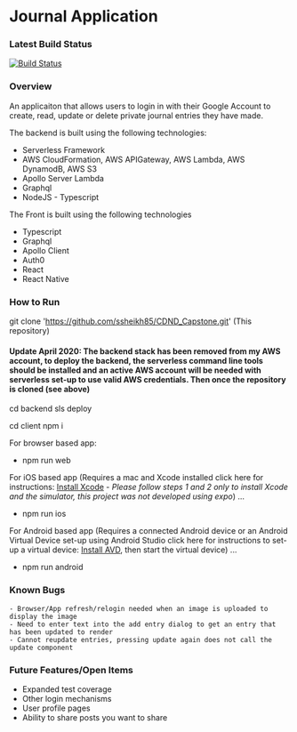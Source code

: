 # Journal Application

### Latest Build Status

[![Build Status](https://travis-ci.org/ssheikh85/CDND_Capstone.svg?branch=master)](https://travis-ci.org/ssheikh85/CDND_Capstone)

### Overview

An applicaiton that allows users to login in with their Google Account to create, read, update or delete private journal entries they have made.

The backend is built using the following technologies:

- Serverless Framework
- AWS CloudFormation, AWS APIGateway, AWS Lambda, AWS DynamodB, AWS S3
- Apollo Server Lambda
- Graphql
- NodeJS - Typescript

The Front is built using the following technologies

- Typescript
- Graphql
- Apollo Client
- Auth0
- React
- React Native

### How to Run

git clone 'https://github.com/ssheikh85/CDND_Capstone.git' (This repository)

#### Update April 2020: The backend stack has been removed from my AWS account, to deploy the backend, the serverless command line tools should be installed and an active AWS account will be needed with serverless set-up to use valid AWS credentials. Then once the repository is cloned (see above) 

cd backend
sls deploy

cd client
npm i

For browser based app:

- npm run web

For iOS based app
(Requires a mac and Xcode installed click here for instructions: [Install Xcode](https://docs.expo.io/versions/latest/workflow/ios-simulator/) - _Please follow steps 1 and 2 only to install Xcode and the simulator, this project was not developed using expo_) ...

- npm run ios

For Android based app
(Requires a connected Android device or an Android Virtual Device set-up using Android Studio click here for instructions to set-up a virtual device: [Install AVD](https://docs.expo.io/versions/latest/workflow/android-studio-emulator/), then start the virtual device) ...

- npm run android

### Known Bugs

    - Browser/App refresh/relogin needed when an image is uploaded to display the image
    - Need to enter text into the add entry dialog to get an entry that has been updated to render
    - Cannot reupdate entries, pressing update again does not call the update component

### Future Features/Open Items

- Expanded test coverage
- Other login mechanisms
- User profile pages
- Ability to share posts you want to share
